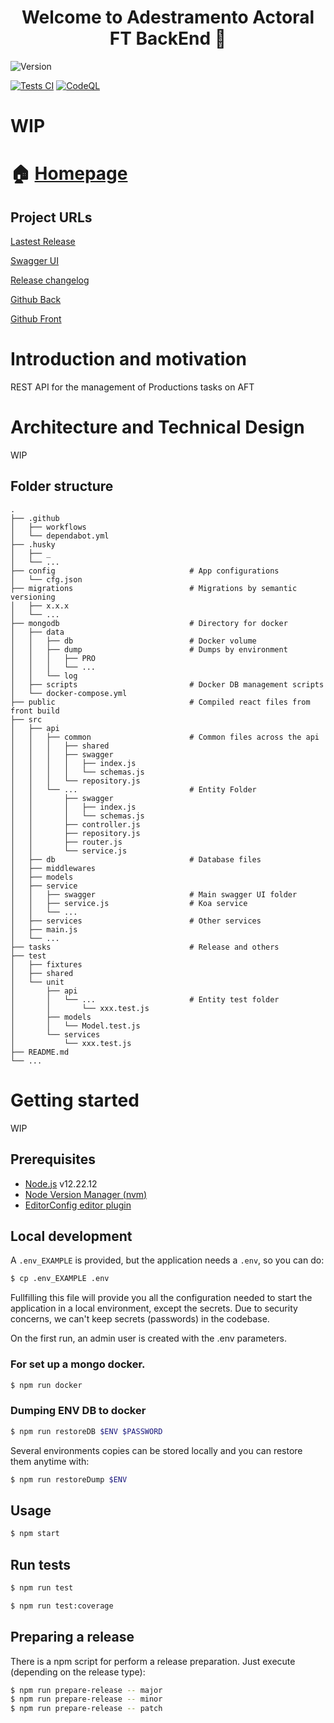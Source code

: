 <h1 align="center">Welcome to Adestramento Actoral FT BackEnd 👋</h1>
<p>
  <img alt="Version" src="https://img.shields.io/badge/version-0.1.0-blue.svg?cacheSeconds=2592000" />
    <!-- <img alt="Documentation" src="https://img.shields.io/badge/documentation-yes-brightgreen.svg" target="_blank" /> -->
  </a>
</p>

[![Tests CI](https://github.com/vinjatovix/AFT-back/actions/workflows/tests.yml/badge.svg?branch=develop&event=push)](https://github.com/vinjatovix/AFT-back/actions/workflows/tests.yml)
[![CodeQL](https://github.com/vinjatovix/AFT-back/actions/workflows/codeql-analysis.yml/badge.svg?branch=develop)](https://github.com/vinjatovix/AFT-back/actions/workflows/codeql-analysis.yml)

# WIP

# 🏠 [Homepage](https://github.com/vinjatovix/AFT-back)
## Project URLs

[Lastest Release](https://aft-back.herokuapp.com)

[Swagger UI](https://aft-back.herokuapp.com/doc)

[Release changelog](https://github.com/vinjatovix/AFT-back/compare/0.0.1...0.1.0)

[Github Back](https://github.com/vinjatovix/AFT-back)

[Github Front](https://github.com/vinjatovix/aft-front)



# Introduction and motivation

REST API for the management of Productions tasks on AFT

# Architecture and Technical Design

WIP
## Folder structure

    .
    ├── .github
    │   ├── workflows
    │   └── dependabot.yml
    ├── .husky
    │   ├── _
    │   └── ...
    ├── config                              # App configurations
    │   └── cfg.json
    ├── migrations                          # Migrations by semantic versioning
    │   ├── x.x.x
    │   └── ...
    ├── mongodb                             # Directory for docker
    │   ├── data
    │   │   ├── db                          # Docker volume
    │   │   ├── dump                        # Dumps by environment
    │   │   │   ├── PRO
    │   │   │   └── ...
    │   │   └── log
    │   ├── scripts                         # Docker DB management scripts
    │   └── docker-compose.yml
    ├── public                              # Compiled react files from front build
    ├── src
    │   ├── api
    │   │   ├── common                      # Common files across the api
    │   │   │   ├── shared
    │   │   │   ├── swagger
    │   │   │   │   ├── index.js
    │   │   │   │   └── schemas.js
    │   │   │   └── repository.js
    │   │   └── ...                         # Entity Folder
    │   │       ├── swagger
    │   │       │   ├── index.js
    │   │       │   └── schemas.js
    │   │       ├── controller.js
    │   │       ├── repository.js
    │   │       ├── router.js
    │   │       └── service.js
    │   ├── db                              # Database files
    │   ├── middlewares
    │   ├── models
    │   ├── service
    │   │   ├── swagger                     # Main swagger UI folder
    │   │   ├── service.js                  # Koa service
    │   │   └── ...
    │   ├── services                        # Other services
    │   ├── main.js
    │   └── ...
    ├── tasks                               # Release and others
    ├── test
    │   ├── fixtures
    │   ├── shared
    │   └── unit
    │       ├── api
    │       │   └── ...                     # Entity test folder
    │       │       └── xxx.test.js
    │       ├── models
    │       │   └── Model.test.js
    │       └── services
    │           └── xxx.test.js
    ├── README.md
    └── ...

# Getting started

WIP

## Prerequisites

- [Node.js](https://nodejs.org/es/) v12.22.12
- [Node Version Manager (nvm)](https://github.com/nvm-sh/nvm)
- [EditorConfig editor plugin](https://marketplace.visualstudio.com/items?itemName=EditorConfig.EditorConfig)

## Local development

A `.env_EXAMPLE` is provided, but the application needs a `.env`, so you can do:

```sh
$ cp .env_EXAMPLE .env
```

Fullfilling this file will provide you all the configuration needed
to start the application in a local environment, except the secrets.
Due to security concerns, we can't keep secrets (passwords) in the codebase.

On the first run, an admin user is created with the .env parameters.

### For set up a mongo docker.

```sh
$ npm run docker
```

### Dumping ENV DB to docker

```sh
$ npm run restoreDB $ENV $PASSWORD
```

Several environments copies can be stored locally and you can restore them anytime with:

```sh
$ npm run restoreDump $ENV
```

## Usage

```sh
$ npm start
```

## Run tests

```sh
$ npm run test

$ npm run test:coverage
```






<!--

#### Swagger

#### Validation Checks

### Useful links

### Log management, Metrics and Tracing -->

## Preparing a release

There is a npm script for perform a release preparation. Just execute (depending on the release type):

```sh
$ npm run prepare-release -- major
$ npm run prepare-release -- minor
$ npm run prepare-release -- patch
```

<!-- ## Contributors

## 🤝 Contributing -->
